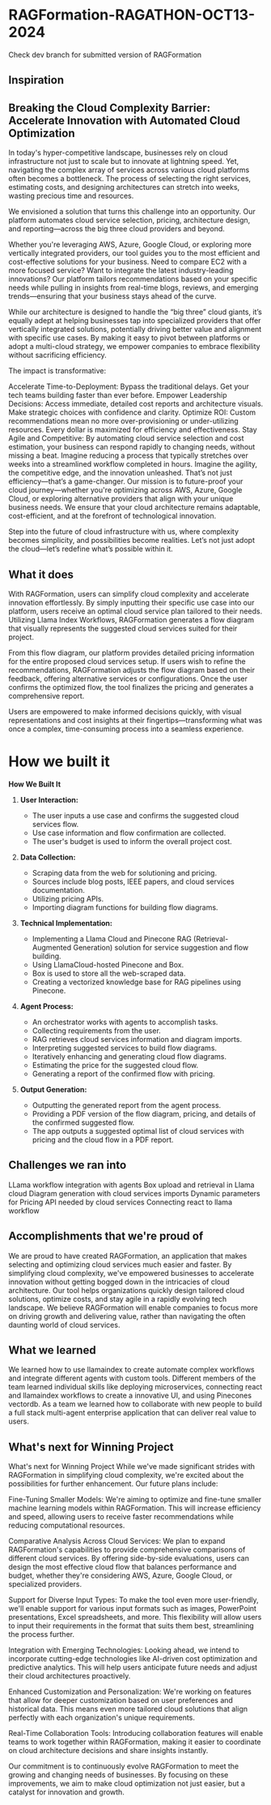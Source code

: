# RAGFormation-RAGATHON-OCT13-2024

Check dev branch for submitted version of RAGFormation

## Inspiration
## Breaking the Cloud Complexity Barrier: Accelerate Innovation with Automated Cloud Optimization
In today's hyper-competitive landscape, businesses rely on cloud infrastructure not just to scale but to innovate at lightning speed. Yet, navigating the complex array of services across various cloud platforms often becomes a bottleneck. The process of selecting the right services, estimating costs, and designing architectures can stretch into weeks, wasting precious time and resources.

We envisioned a solution that turns this challenge into an opportunity. Our platform automates cloud service selection, pricing, architecture design, and reporting—across the big three cloud providers and beyond.

Whether you're leveraging AWS, Azure, Google Cloud, or exploring more vertically integrated providers, our tool guides you to the most efficient and cost-effective solutions for your business. Need to compare EC2 with a more focused service? Want to integrate the latest industry-leading innovations? Our platform tailors recommendations based on your specific needs while pulling in insights from real-time blogs, reviews, and emerging trends—ensuring that your business stays ahead of the curve.

While our architecture is designed to handle the “big three” cloud giants, it’s equally adept at helping businesses tap into specialized providers that offer vertically integrated solutions, potentially driving better value and alignment with specific use cases. By making it easy to pivot between platforms or adopt a multi-cloud strategy, we empower companies to embrace flexibility without sacrificing efficiency.

The impact is transformative:

Accelerate Time-to-Deployment: Bypass the traditional delays. Get your tech teams building faster than ever before.
Empower Leadership Decisions: Access immediate, detailed cost reports and architecture visuals. Make strategic choices with confidence and clarity.
Optimize ROI: Custom recommendations mean no more over-provisioning or under-utilizing resources. Every dollar is maximized for efficiency and effectiveness.
Stay Agile and Competitive: By automating cloud service selection and cost estimation, your business can respond rapidly to changing needs, without missing a beat.
Imagine reducing a process that typically stretches over weeks into a streamlined workflow completed in hours. Imagine the agility, the competitive edge, and the innovation unleashed. That’s not just efficiency—that’s a game-changer.
Our mission is to future-proof your cloud journey—whether you're optimizing across AWS, Azure, Google Cloud, or exploring alternative providers that align with your unique business needs. We ensure that your cloud architecture remains adaptable, cost-efficient, and at the forefront of technological innovation.

Step into the future of cloud infrastructure with us, where complexity becomes simplicity, and possibilities become realities. Let’s not just adopt the cloud—let’s redefine what’s possible within it.



## What it does
With RAGFormation, users can simplify cloud complexity and accelerate innovation effortlessly. By simply inputting their specific use case into our platform, users receive an optimal cloud service plan tailored to their needs. Utilizing Llama Index Workflows, RAGFormation generates a flow diagram that visually represents the suggested cloud services suited for their project.

From this flow diagram, our platform provides detailed pricing information for the entire proposed cloud services setup. If users wish to refine the recommendations, RAGFormation adjusts the flow diagram based on their feedback, offering alternative services or configurations. Once the user confirms the optimized flow, the tool finalizes the pricing and generates a comprehensive report.

Users are empowered to make informed decisions quickly, with visual representations and cost insights at their fingertips—transforming what was once a complex, time-consuming process into a seamless experience.

# How we built it


**How We Built It**

1. **User Interaction:**
   - The user inputs a use case and confirms the suggested cloud services flow.
   - Use case information and flow confirmation are collected.
   - The user's budget is used to inform the overall project cost.

2. **Data Collection:**
   - Scraping data from the web for solutioning and pricing.
   - Sources include blog posts, IEEE papers, and cloud services documentation.
   - Utilizing pricing APIs.
   - Importing diagram functions for building flow diagrams.

3. **Technical Implementation:**
   - Implementing a Llama Cloud and Pinecone RAG (Retrieval-Augmented Generation) solution for service suggestion and flow building.
   - Using LlamaCloud-hosted Pinecone and Box.
   - Box is used to store all the web-scraped data.
   - Creating a vectorized knowledge base for RAG pipelines using Pinecone.

4. **Agent Process:**
   - An orchestrator works with agents to accomplish tasks.
   - Collecting requirements from the user.
   - RAG retrieves cloud services information and diagram imports.
   - Interpreting suggested services to build flow diagrams.
   - Iteratively enhancing and generating cloud flow diagrams.
   - Estimating the price for the suggested cloud flow.
   - Generating a report of the confirmed flow with pricing.

5. **Output Generation:**
   - Outputting the generated report from the agent process.
   - Providing a PDF version of the flow diagram, pricing, and details of the confirmed suggested flow.
   - The app outputs a suggested optimal list of cloud services with pricing and the cloud flow in a PDF report.

## Challenges we ran into
LLama workflow integration with agents
Box upload and retrieval in Llama cloud
Diagram generation with cloud services imports
Dynamic parameters for Pricing API needed by cloud services
Connecting react to llama workflow

## Accomplishments that we're proud of
We are proud to have created RAGFormation, an application that makes selecting and optimizing cloud services much easier and faster. By simplifying cloud complexity, we've empowered businesses to accelerate innovation without getting bogged down in the intricacies of cloud architecture. Our tool helps organizations quickly design tailored cloud solutions, optimize costs, and stay agile in a rapidly evolving tech landscape. We believe RAGFormation will enable companies to focus more on driving growth and delivering value, rather than navigating the often daunting world of cloud services.

## What we learned 
We learned how to use llamaindex to create automate complex workflows and integrate different agents with custom tools. Different members of the team learned individual skills like deploying microservices, connecting react and llamaindex workflows to create a innovative UI, and using Pinecones vectordb. As a team we learned how to collaborate with new people to build a full stack multi-agent enterprise application that can deliver real value to users. 
## What's next for Winning Project
What's next for Winning Project
While we've made significant strides with RAGFormation in simplifying cloud complexity, we're excited about the possibilities for further enhancement. Our future plans include:

Fine-Tuning Smaller Models: We're aiming to optimize and fine-tune smaller machine learning models within RAGFormation. This will increase efficiency and speed, allowing users to receive faster recommendations while reducing computational resources.

Comparative Analysis Across Cloud Services: We plan to expand RAGFormation's capabilities to provide comprehensive comparisons of different cloud services. By offering side-by-side evaluations, users can design the most effective cloud flow that balances performance and budget, whether they're considering AWS, Azure, Google Cloud, or specialized providers.

Support for Diverse Input Types: To make the tool even more user-friendly, we'll enable support for various input formats such as images, PowerPoint presentations, Excel spreadsheets, and more. This flexibility will allow users to input their requirements in the format that suits them best, streamlining the process further.

Integration with Emerging Technologies: Looking ahead, we intend to incorporate cutting-edge technologies like AI-driven cost optimization and predictive analytics. This will help users anticipate future needs and adjust their cloud architectures proactively.

Enhanced Customization and Personalization: We're working on features that allow for deeper customization based on user preferences and historical data. This means even more tailored cloud solutions that align perfectly with each organization's unique requirements.

Real-Time Collaboration Tools: Introducing collaboration features will enable teams to work together within RAGFormation, making it easier to coordinate on cloud architecture decisions and share insights instantly.

Our commitment is to continuously evolve RAGFormation to meet the growing and changing needs of businesses. By focusing on these improvements, we aim to make cloud optimization not just easier, but a catalyst for innovation and growth.
